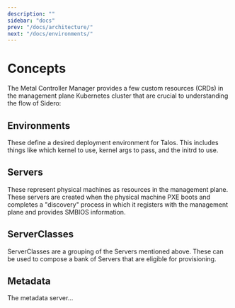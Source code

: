 ```yaml
---
description: ""
sidebar: "docs"
prev: "/docs/architecture/"
next: "/docs/environments/"
---
```


# Concepts

The Metal Controller Manager provides a few custom resources (CRDs) in the management plane Kubernetes cluster that are crucial to understanding the flow of Sidero:

## Environments

These define a desired deployment environment for Talos.
This includes things like which kernel to use, kernel args to pass, and the initrd to use.

## Servers

These represent physical machines as resources in the management plane.
These servers are created when the physical machine PXE boots and completes a "discovery" process in which it registers with the management plane and provides SMBIOS information.

## ServerClasses

ServerClasses are a grouping of the Servers mentioned above.
These can be used to compose a bank of Servers that are eligible for provisioning.

## Metadata

The metadata server...
